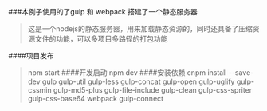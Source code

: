 ###本例子使用的了gulp 和 webpack 搭建了一个静态服务器
> 这是一个nodejs的静态服务器，用来加载静态资源的，同时还具备了压缩资源文件的功能，可以多项目多路径的打包功能

####项目发布
> npm start
####开发启动
> npm dev
####安装依赖
>cnpm install --save-dev gulp gulp-util gulp-less gulp-concat gulp-open gulp-uglify gulp-cssmin gulp-md5-plus gulp-file-include gulp-clean gulp-css-spriter gulp-css-base64 webpack gulp-connect
